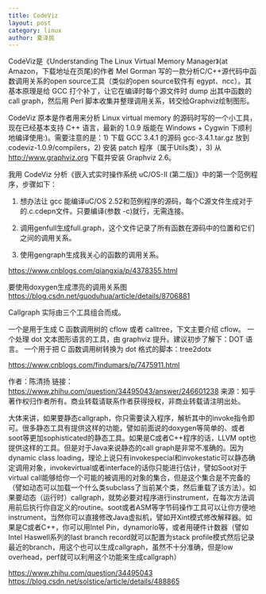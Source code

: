 ```yaml
---
title: CodeViz
layout: post
category: linux
author: 夏泽民
---
```

CodeViz是《Understanding The Linux Virtual Memory Manager》(at Amazon，下载地址在页尾)的作者 Mel Gorman 写的一款分析C/C++源代码中函数调用关系的open source工具（类似的open source软件有 egypt、ncc）。其基本原理是给 GCC 打个补丁，让它在编译时每个源文件时 dump 出其中函数的 call graph，然后用 Perl 脚本收集并整理调用关系，转交给Graphviz绘制图形。

CodeViz 原本是作者用来分析 Linux virtual memory 的源码时写的一个小工具，现在已经基本支持 C++ 语言，最新的 1.0.9 版能在 Windows + Cygwin 下顺利地编译使用:)。需要注意的是：1) 下载 GCC 3.4.1 的源码 gcc-3.4.1.tar.gz 放到 codeviz-1.0.9/compilers，2) 安装 patch 程序（属于Utils类），3) 从 http://www.graphviz.org 下载并安装 Graphviz 2.6。

我用 CodeViz 分析《嵌入式实时操作系统 uC/OS-II (第二版)》中的第一个范例程序，步骤如下：

1. 想办法让 gcc 能编译uC/OS 2.52和范例程序的源码，每个C源文件生成对于的.c.cdepn文件。只要编译(参数 -c)就行，无需连接。

2. 调用genfull生成full.graph，这个文件记录了所有函数在源码中的位置和它们之间的调用关系。

3. 使用gengraph生成我关心的函数的调用关系。

https://www.cnblogs.com/qiangxia/p/4378355.html

要使用doxygen生成漂亮的调用关系图
https://blog.csdn.net/guoduhua/article/details/8706881
<!-- more -->
Callgraph 实际由三个工具组合而成。

一个是用于生成 C 函数调用树的 cflow 或者 calltree，下文主要介绍 cflow。
一个处理 dot 文本图形语言的工具，由 graphviz 提升。建议初步了解下：DOT 语言。
一个用于把 C 函数调用树转换为 dot 格式的脚本：tree2dotx

https://www.cnblogs.com/findumars/p/7475911.html

作者：陈清扬
链接：https://www.zhihu.com/question/34495043/answer/246601238
来源：知乎
著作权归作者所有。商业转载请联系作者获得授权，非商业转载请注明出处。

大体来讲，如果要静态callgraph，你只需要读入程序，解析其中的invoke指令即可。很多静态工具有提供这样的功能，譬如前面说的doxygen等简单的、或者soot等更加sophisticated的静态工具。如果是C或者C++程序的话，LLVM opt也提供这样的工具。但是对于Java来说静态的call graph是非常不准确的。因为dynamic class loading，理论上说只有invokespecial和invokestatic可以静态确定调用对象，invokevirtual或者interface的话你只能进行估计，譬如Soot对于virtual call能够给你一个可能的被调用的对象的集合，但是这个集合是不完备的（譬如动态可以加载一个什么类subclass了当前某个类，然后重载了该方法）。如果要动态（运行时）callgraph，就势必要对程序进行instrument，在每次方法调用前后执行你自定义的routine。soot或者ASM等字节码操作工具可以让你方便地instrument，当然你可以直接修改Java虚拟机，譬如开Xint模式修改解释器。如果是C或者C++，你可以用Intel Pin，dynamorio等，或者用硬件计数器（譬如Intel Haswell系列的last branch record就可以配置为stack profile模式然后记录最近的branch，用这个也可以生成callgraph，虽然不十分准确，但是low overhead，perf就可以利用这个功能来生成callgraph）

https://www.zhihu.com/question/34495043
https://blog.csdn.net/solstice/article/details/488865